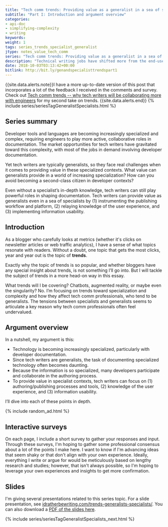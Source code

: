 ```yaml
---
title: "Tech comm trends: Providing value as a generalist in a sea of specialists (Part I)"
subtitle: "Part I: Introduction and argument overview"
categories:
- api-doc
- simplifying-complexity
- writing
keywords:
weight: 1
tags: series_trends_specialist_generalist
jtype: notes_value_tech_comm
series: "Tech comm trends: Providing value as a generalist in a sea of specialists"
description: "Technical writing jobs have shifted more from the end-user domain to the developer domain. This creates challenges because most technical writers are generalists, not specialists, when it comes to technology they document. In these specialist contexts, technical writers can add value by focusing on authoring/publishing processes and tools, knowledge of the user experience, and information usability."
date: 2018-10-03T03:13:42+00:00
bitlink: http://bit.ly/genandspecialisttrendspart1
---
```


{{site.data.alerts.note}}I have a more up-to-date version of this post that incorporates a lot of the feedback I received in the comments and survey. Check out <a href='https://idratherbewriting.com/2018/10/09/tech-comm-trends-more-collaboration-with-engineers/'>Tech comm trends -- why tech writers will be collaborating more with engineers</a> for my second take on trends. {{site.data.alerts.end}}
{% include series/seriesTagGeneralistSpecialists.html %}

## Series summary

Developer tools and languages are becoming increasingly specialized and complex, requiring engineers to play more active, collaborative roles in documentation. The market opportunities for tech writers have gravitated toward this complexity, with most of the jobs in demand involving developer documentation.

Yet tech writers are typically generalists, so they face real challenges when it comes to providing value in these specialized contexts. What value can generalists provide in a world of increasing specialization? How can you avoid becoming a second-class citizen in developer contexts?

Even without a specialist’s in-depth knowledge, tech writers can still play powerful roles in shaping documentation. Tech writers can provide value as generalists even in a sea of specialists by (1) instrumenting the publishing workflow and platform, (2) relaying knowledge of the user experience, and (3) implementing information usability.

## Introduction

As a blogger who carefully looks at metrics (whether it's clicks on newsletter articles or web traffic analytics), I have a sense of what topics resonate with readers. Without a doubt, one topic that gets the most clicks, year and year out is the topic of **trends**.

Exactly why the topic of trends is so popular, and whether bloggers have any special insight about trends, is not something I’ll go into. But I will tackle the subject of trends in a more head-on way in this essay.

What trends will I be covering? Chatbots, augmented reality, or maybe even the singularity? No. I’m focusing on trends toward specialization and complexity and how they affect tech comm professionals, who tend to be generalists. The tensions between specialists and generalists seems to articulate a key reason why tech comm professionals often feel undervalued.

## Argument overview

In a nutshell, my argument is this:

* Technology is becoming increasingly specialized, particularly with developer documentation.
* Since tech writers are generalists, the task of documenting specialized technology often becomes daunting.
* Because the information is so specialized, many developers participate and collaborate in the authoring process.
* To provide value in specialist contexts, tech writers can focus on (1) authoring/publishing processes and tools, (2) knowledge of the user experience, and (3) information usability.

I’ll dive into each of these points in depth.

{% include random_ad.html %}

## Interactive surveys

On each page, I include a short survey to gather your responses and input. Through these surveys, I'm hoping to gather some professional consensus about a lot of the points I make here. I want to know if I'm advancing ideas that seem shaky or that don't align with your own experience. Ideally, everything I write or argue for would be meticulously based on lengthy research and studies; however, that isn't always possible, so I'm hoping to leverage your own experiences and insights to get more confirmation.

## Slides

I'm giving several presentations related to this series topic. For a slide presentation, see [idratherbewriting.com/trends-generalists-specialists/](https://idratherbewriting.com/trends-generalists-specialists/index.html). You can also download a [PDF of the slides here](https://idratherbewriting.com/trends-generalists-specialists/trends_generalist_specialist.pdf).

{% include series/seriesTagGeneralistSpecialists_next.html %}
